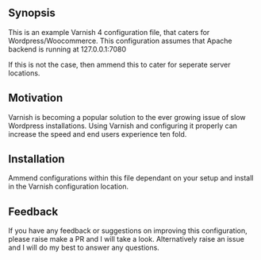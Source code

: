 ## Synopsis

This is an example Varnish 4 configuration file, that caters for Wordpress/Woocommerce. This configuration assumes that Apache backend is running at 127.0.0.1:7080

If this is not the case, then ammend this to cater for seperate server locations.

## Motivation

Varnish is becoming a popular solution to the ever growing issue of slow Wordpress installations. Using Varnish and configuring it properly can increase the speed and end users experience ten fold.

## Installation

Ammend configurations within this file dependant on your setup and install in the Varnish configuration location.

## Feedback

If you have any feedback or suggestions on improving this configuration, please raise make a PR and I will take a look. Alternatively raise an issue and I will do my best to answer any questions.
